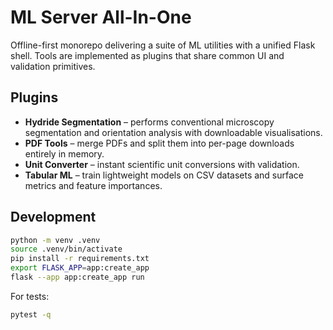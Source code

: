 # ML Server All-In-One

Offline-first monorepo delivering a suite of ML utilities with a unified Flask
shell. Tools are implemented as plugins that share common UI and validation
primitives.

## Plugins

- **Hydride Segmentation** – performs conventional microscopy segmentation and
  orientation analysis with downloadable visualisations.
- **PDF Tools** – merge PDFs and split them into per-page downloads entirely in
  memory.
- **Unit Converter** – instant scientific unit conversions with validation.
- **Tabular ML** – train lightweight models on CSV datasets and surface metrics
  and feature importances.

## Development

```bash
python -m venv .venv
source .venv/bin/activate
pip install -r requirements.txt
export FLASK_APP=app:create_app
flask --app app:create_app run
```

For tests:

```bash
pytest -q
```

